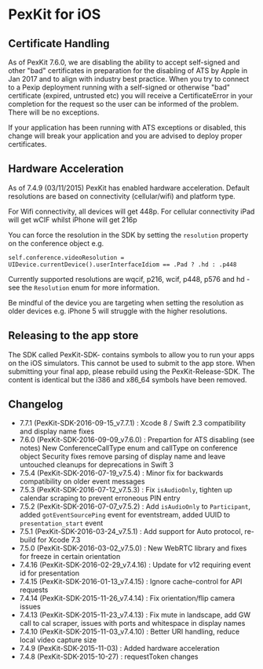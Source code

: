 # PexKit for iOS

## Certificate Handling

As of PexKit 7.6.0, we are disabling the ability to accept self-signed
and other "bad" certificates in preparation for the disabling of ATS
by Apple in Jan 2017 and to align with industry best practice.  When you
try to connect to a Pexip deployment running with a self-signed or
otherwise "bad" certificate (expired, untrusted etc) you will receive
a CertificateError in your completion for the request so the user can
be informed of the problem.  There will be no exceptions.

If your application has been running with ATS exceptions or disabled,
this change will break your application and you are advised to deploy
proper certificates.

## Hardware Acceleration

As of 7.4.9 (03/11/2015) PexKit has enabled hardware acceleration.
Default resolutions are based on connectivity (cellular/wifi) and
platform type.

For Wifi connectivity, all devices will get 448p.  For cellular
connectivity iPad will get wCIF whilst iPhone will get 216p

You can force the resolution in the SDK by setting the `resolution`
property on the conference object e.g.

    self.conference.videoResolution = UIDevice.currentDevice().userInterfaceIdiom == .Pad ? .hd : .p448

Currently supported resolutions are wqcif, p216, wcif, p448, p576 and
hd - see the `Resolution` enum for more information.

Be mindful of the device you are targeting when setting the
resolution as older devices e.g. iPhone 5 will struggle with the
higher resolutions.

## Releasing to the app store

The SDK called PexKit-SDK-<date> contains symbols to allow you to run
your apps on the iOS simulators.  This cannot be used to submit to the
app store.  When submitting your final app, please rebuild using the
PexKit-Release-SDK.  The content is identical but the i386 and x86_64
symbols have been removed.

## Changelog

 - 7.7.1 (PexKit-SDK-2016-09-15_v7.7.1)   : Xcode 8 / Swift 2.3 compatibility and display name fixes
 - 7.6.0 (PexKit-SDK-2016-09-09_v7.6.0)   : Prepartion for ATS disabling (see notes)
                                            New ConferenceCallType enum and callType on conference object
											Security fixes
											remove parsing of display name and leave untouched
											cleanups for deprecations in Swift 3
 - 7.5.4 (PexKit-SDK-2016-07-19_v7.5.4)   : Minor fix for backwards compatibility on older event
                                            messages
 - 7.5.3 (PexKit-SDK-2016-07-12_v7.5.3)   : Fix `isAudioOnly`, tighten up calendar scraping
                                            to prevent erroneous PIN entry
 - 7.5.2 (PexKit-SDK-2016-07-07_v7.5.2)   : Add `isAudioOnly` to `Participant`, added `gotEventSourcePing` event
                                            for eventstream, added UUID to `presentation_start` event
 - 7.5.1 (PexKit-SDK-2016-03-24_v7.5.1)   : Add support for Auto protocol, re-build for Xcode 7.3
 - 7.5.0 (PexKit-SDK-2016-03-02_v7.5.0)   : New WebRTC library and fixes for freeze in certain orientation
 - 7.4.16 (PexKit-SDK-2016-02-29_v7.4.16) : Update for v12 requiring event id for presentation
 - 7.4.15 (PexKit-SDK-2016-01-13_v7.4.15) : Ignore cache-control for API requests
 - 7.4.14 (PexKit-SDK-2015-11-26_v7.4.14) : Fix orientation/flip camera issues
 - 7.4.13 (PexKit-SDK-2015-11-23_v7.4.13) : Fix mute in landscape, add GW call to cal scraper,
                                            issues with ports and whitespace in display names
 - 7.4.10 (PexKit-SDK-2015-11-03_v7.4.10) : Better URI handling, reduce local video capture size
 - 7.4.9  (PexKit-SDK-2015-11-03)         : Added hardware acceleration
 - 7.4.8  (PexKit-SDK-2015-10-27)         : requestToken changes

